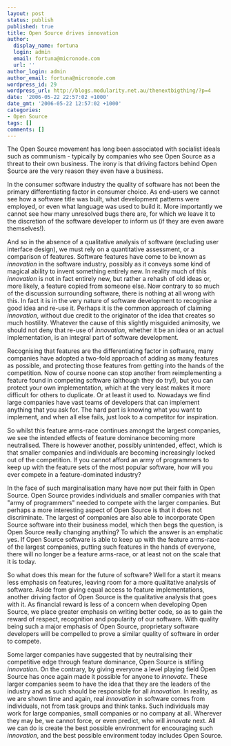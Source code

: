 ```yaml
---
layout: post
status: publish
published: true
title: Open Source drives innovation
author:
  display_name: fortuna
  login: admin
  email: fortuna@micronode.com
  url: ''
author_login: admin
author_email: fortuna@micronode.com
wordpress_id: 29
wordpress_url: http://blogs.modularity.net.au/thenextbigthing/?p=4
date: '2006-05-22 22:57:02 +1000'
date_gmt: '2006-05-22 12:57:02 +1000'
categories:
- Open Source
tags: []
comments: []
---
```

<p>The Open Source movement has long been associated with socialist ideals such as communism - typically by companies who see Open Source as a threat to their own business. The irony is that driving factors behind Open Source are the very reason they even have a business.</p>
<p>In the consumer software industry the quality of software has not been the primary differentiating factor in consumer choice. As end-users we cannot see how a software title was built, what development patterns were employed, or even what language was used to build it. More importantly we cannot see how many unresolved bugs there are, for which we leave it to the discretion of the software developer to inform us (if they are even aware themselves!).</p>
<p>And so in the absence of a qualitative analysis of software (excluding user interface design), we must rely on a quantitative assessment, or a comparison of features. Software features have come to be known as <em>innovation</em> in the software industry, possibly as it conveys some kind of magical ability to invent something entirely new. In reality much of this <em>innovation</em> is not in fact entirely new, but rather a rehash of old ideas or, more likely, a feature copied from someone else. Now contrary to so much of the discussion surrounding software, there is nothing at all wrong with this. In fact it is in the very nature of software development to recognise a good idea and re-use it. Perhaps it is the common approach of claiming <em>innovation</em>, without due credit to the originator of the idea that creates so much hostility. Whatever the cause of this slightly misguided animosity, we should not deny that re-use of <em>innovation</em>, whether it be an idea or an actual implementation, is an integral part of software development.</p>
<p>Recognising that features are the differentiating factor in software, many companies have adopted a two-fold approach of adding as many features as possible, and protecting those features from getting into the hands of the competition. Now of course noone can stop another from reimplementing a feature found in competing software (although they do try!), but you can protect your own implementation, which at the very least makes it more difficult for others to duplicate. Or at least it used to. Nowadays we find large companies have vast teams of developers that can implement anything that you ask for. The hard part is knowing what you want to implement, and when all else fails, just look to a competitor for inspiration.</p>
<p>So whilst this feature arms-race continues amongst the largest companies, we see the intended effects of feature dominance becoming more neutralised. There is however another, possibly unintended, effect, which is that smaller companies and individuals are becoming increasingly locked out of the competition. If you cannot afford an army of programmers to keep up with the feature sets of the most popular software, how will you ever compete in a feature-dominated industry?</p>
<p>In the face of such marginalisation many have now put their faith in Open Source. Open Source provides individuals and smaller companies with that "army of programmers" needed to compete with the larger companies. But perhaps a more interesting aspect of Open Source is that it does not discriminate. The largest of companies are also able to incorporate Open Source software into their business model, which then begs the question, is Open Source really changing anything? To which the answer is an emphatic yes. If Open Source software is able to keep up with the feature arms-race of the largest companies, putting such features in the hands of everyone, there will no longer be a feature arms-race, or at least not on the scale that it is today.</p>
<p>So what does this mean for the future of software? Well for a start it means less emphasis on features, leaving room for a more qualitative analysis of software. Aside from giving equal access to feature implementations, another driving factor of Open Source is the qualitative analysis that goes with it. As financial reward is less of a concern when developing Open Source, we place greater emphasis on writing better code, so as to gain the reward of respect, recognition and popularity of our software. With quality being such a major emphasis of Open Source, proprietary software developers will be compelled to prove a similar quality of software in order to compete.</p>
<p>Some larger companies have suggested that by neutralising their competitive edge through feature dominance, Open Source is stifling <em>innovation</em>. On the contrary, by giving everyone a level playing field Open Source has once again made it possible for anyone to <em>innovate</em>. These larger companies seem to have the idea that they are the leaders of the industry and as such should be responsible for all <em>innovation</em>. In reality, as we are shown time and again, real <em>innovation</em> in software comes from individuals, not from task groups and think tanks. Such individuals may work for large companies, small companies or no company at all. Wherever they may be, we cannot force, or even predict, who will <em>innovate</em> next. All we can do is create the best possible environment for encouraging such <em>innovation</em>, and the best possible environment today includes Open Source.</p>
